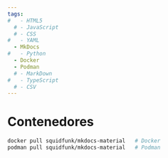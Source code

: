 ```yaml
---
tags:
#   - HTML5
  # - JavaScript
  # - CSS
#   - YAML
  - MkDocs
#   - Python
  - Docker
  - Podman
  # - MarkDown
#   - TypeScript
  # - CSV
---
```


# Contenedores

<!-- 
descargar la imagen oficial, la cual permite crear un contenedor ejecutable con Docker o con Podman.
 -->


```bash title="Descarga de imagen"
docker pull squidfunk/mkdocs-material   # Docker
podman pull squidfunk/mkdocs-material   # Podman
```
